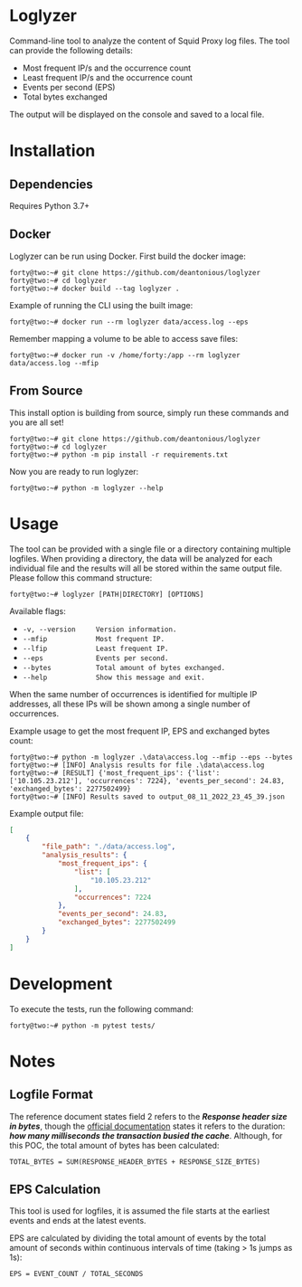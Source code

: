 # Loglyzer
Command-line tool to analyze the content of Squid Proxy log files. The tool can provide the following details:
* Most frequent IP/s and the occurrence  count
* Least frequent IP/s and the occurrence  count
* Events per second (EPS)
* Total bytes exchanged

The output will be displayed on the console and saved to a local file.

# Installation
## Dependencies 
Requires Python 3.7+

## Docker

Loglyzer can be run using Docker. First build the docker image:
```
forty@two:~# git clone https://github.com/deantonious/loglyzer
forty@two:~# cd loglyzer
forty@two:~# docker build --tag loglyzer .
```

Example of running the CLI using the built image:
``` 
forty@two:~# docker run --rm loglyzer data/access.log --eps
```

Remember mapping a volume to be able to access save files:
``` 
forty@two:~# docker run -v /home/forty:/app --rm loglyzer data/access.log --mfip
```

## From Source

This install option is building from source, simply run these commands and you are all set! 
<br>
```
forty@two:~# git clone https://github.com/deantonious/loglyzer
forty@two:~# cd loglyzer
forty@two:~# python -m pip install -r requirements.txt
```
Now you are ready to run loglyzer:
```
forty@two:~# python -m loglyzer --help
```
# Usage

The tool can be provided with a single file or a directory containing multiple logfiles. When providing a directory, the data will be analyzed for each individual file and the results will all be stored within the same output file. Please follow this command structure:

```
forty@two:~# loglyzer [PATH|DIRECTORY] [OPTIONS]
```

Available flags:
* `-v, --version     Version information.`
* `--mfip            Most frequent IP.`
* `--lfip            Least frequent IP.`
* `--eps             Events per second.`
* `--bytes           Total amount of bytes exchanged.`
* `--help            Show this message and exit.`

When the same number of occurrences is identified for multiple IP addresses, all these IPs will be shown among a single number of occurrences.

Example usage to get the most frequent IP, EPS and exchanged bytes count:
```
forty@two:~# python -m loglyzer .\data\access.log --mfip --eps --bytes
forty@two:~# [INFO] Analysis results for file .\data\access.log
forty@two:~# [RESULT] {'most_frequent_ips': {'list': ['10.105.23.212'], 'occurrences': 7224}, 'events_per_second': 24.83, 'exchanged_bytes': 2277502499}
forty@two:~# [INFO] Results saved to output_08_11_2022_23_45_39.json
```

Example output file:
```json
[
    {
        "file_path": "./data/access.log",
        "analysis_results": {
            "most_frequent_ips": {
                "list": [
                    "10.105.23.212"
                ],
                "occurrences": 7224
            },
            "events_per_second": 24.83,
            "exchanged_bytes": 2277502499
        }
    }
]
```

# Development
To execute the tests, run the following command:
```
forty@two:~# python -m pytest tests/
```

# Notes 
## Logfile Format
The reference document states field 2 refers to the _**Response header size in bytes**_, though the [official documentation](https://wiki.squid-cache.org/Features/LogFormat) states it refers to the duration: _**how many milliseconds the transaction busied the cache**_. Although, for this POC, the total amount of bytes has been calculated:

```
TOTAL_BYTES = SUM(RESPONSE_HEADER_BYTES + RESPONSE_SIZE_BYTES)
```

## EPS Calculation
This tool is used for logfiles, it is assumed the file starts at the earliest events and ends at the latest events.

EPS are calculated by dividing the total amount of events by the total amount of seconds within continuous intervals of time (taking > 1s jumps as 1s):

```
EPS = EVENT_COUNT / TOTAL_SECONDS
```